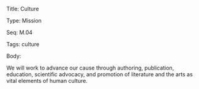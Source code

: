 Title:  Culture

Type:   Mission

Seq:    M.04

Tags:   culture

Body:   
 
We will work to advance our cause through authoring, publication, education, scientific advocacy, and promotion of literature and the arts as vital elements of human culture.


